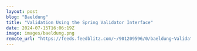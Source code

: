 ```yaml
---
layout: post
blog: "Baeldung"
title: "Validation Using the Spring Validator Interface"
date: 2024-07-15T16:06:19Z
image: images/baeldung.png
remote_url: "https://feeds.feedblitz.com/~/901209596/0/baeldung~Validation-Using-the-Spring-Validator-Interface"
---
```

